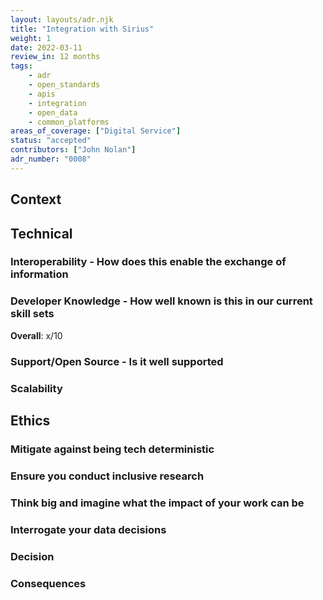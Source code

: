```yaml
---
layout: layouts/adr.njk
title: "Integration with Sirius"
weight: 1
date: 2022-03-11
review_in: 12 months
tags:  
    - adr
    - open_standards
    - apis
    - integration
    - open_data
    - common_platforms
areas_of_coverage: ["Digital Service"]
status: "accepted"
contributors: ["John Nolan"]
adr_number: "0008"
---
```


## Context



## Technical

### Interoperability - How does this enable the exchange of information



### Developer Knowledge - How well known is this in our current skill sets

**Overall**: x/10


### Support/Open Source - Is it well supported



### Scalability



## Ethics

### Mitigate against being tech deterministic



### Ensure you conduct inclusive research



### Think big and imagine what the impact of your work can be



### Interrogate your data decisions



### Decision



### Consequences

